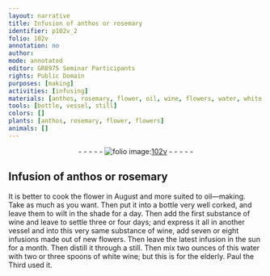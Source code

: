 ```yaml
---
layout: narrative
title: Infusion of anthos or rosemary
identifier: p102v_2
folio: 102v
annotation: no
author:
mode: annotated
editor: GR8975 Seminar Participants
rights: Public Domain
purposes: [making]
activities: [infusing]
materials: [anthos, rosemary, flower, oil, wine, flowers, water, white wine]
tools: [bottle, vessel, still]
colors: []
plants: [anthos, rosemary, flower, flowers]
animals: []
---
```


 <div class="folio" align="center">- - - - - <a href="http://gallica.bnf.fr/ark:/12148/btv1b10500001g/f210.image" target="_blank"><img src="https://cu-mkp.github.io/GR8975-edition/assets/photo-icon.png" alt="folio image: " style="display:inline-block; margin-bottom:-3px;"/>102v</a> - - - - - </div>  

## Infusion of <span class="material"><span class="plant">anthos</span></span> or <span class="material"><span class="plant">rosemary</span></span>

 
<span class="activity"></span>It is better to cook the <span class="material"><span class="plant">flower</span></span> in <span class="time">August</span> and more suited to <span class="material">oil</span>—making. Take as much as you want. Then put it into a <span class="tool">bottle</span> very well corked, and leave them to wilt in the shade for a <span class="time">day</span>. Then add the first substance of <span class="material">wine</span> and leave to settle three or four days; and express it all in another <span class="tool">vessel</span> and into this very same substance of <span class="material">wine</span>, add seven or eight infusions made out of new <span class="material"><span class="plant">flowers</span></span>. Then leave the latest infusion in the sun for a <span class="time">month</span>. Then distill it through a <span class="tool">still</span>. Then mix two <span class="unit">ounces</span> of this <span class="material">water</span> with two or three <span class="unit">spoons</span> of <span class="material">white wine</span>; but this is for the elderly. <span class="name">Paul the Third</span> used it.
 